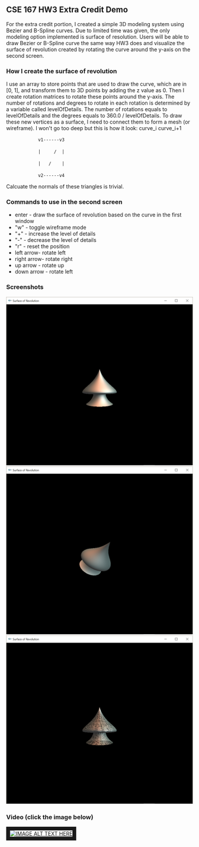 ## CSE 167 HW3 Extra Credit Demo
For the extra credit portion, I created a simple 3D modeling system using Bezier and B-Spline curves. Due to limited time was given, the only modeling option implemented is surface of resolution. Users will be able to draw Bezier or B-Spline curve the same way HW3 does and visualize the surface of revolution created by rotating the curve around the y-axis on the second screen. 

### How I create the surface of revolution
I use an array to store points that are used to draw the curve, which are in [0, 1], and transform them to 3D points by adding the z value as 0. Then I create rotation matrices to rotate these points around the y-axis. The number of rotations and degrees to rotate in each rotation is determined by a variable called levelOfDetails. The number of rotations equals to levelOfDetails and the degrees equals to 360.0 / levelOfDetails. To draw these new vertices as a surface, I need to connect them to form a mesh (or wireframe). I won't go too deep but this is how it look:
                curve_i curve_i+1            
                
                
                v1------v3
                
                |     /  |
                
                |   /    |
                
                v2------v4
                
Calcuate the normals of these triangles is trivial.       

### Commands to use in the second screen 
* enter - draw the surface of revolution based on the curve in the first window
* "w" - toggle wireframe mode
* "\+" - increase the level of details
* "\-" - decrease the level of details
* "r" - reset the position 
* left arrow- rotate left
* right arrow- rotate right
* up arrow - rotate up
* down arrow - rotate left

### Screenshots
![screenshot1](https://raw.githubusercontent.com/GuangyanCai/CSE167-extra-credit-page/master/screenshot1.png "Screenshot 1")
![screenshot2](https://raw.githubusercontent.com/GuangyanCai/CSE167-extra-credit-page/master/screenshot2.png "Screenshot 2")
![screenshot3](https://raw.githubusercontent.com/GuangyanCai/CSE167-extra-credit-page/master/screenshot3.png "Screenshot 3")


### Video (click the image below)
<a href="https://www.youtube.com/watch?v=qCFOCko1BpU&feature=youtu.be&hd=1
" target="_blank"><img src="http://img.youtube.com/vi/qCFOCko1BpU/0.jpg" 
alt="IMAGE ALT TEXT HERE" width="240" height="180" border="10" /></a>
